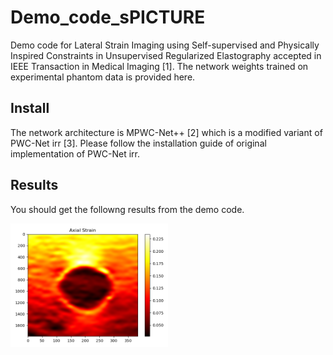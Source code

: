 # Demo_code_sPICTURE
Demo code for Lateral Strain Imaging using Self-supervised and Physically Inspired Constraints in Unsupervised Regularized Elastography accepted in IEEE Transaction in Medical Imaging [1]. The network weights trained on experimental phantom data is provided here.  

## Install
The network architecture is MPWC-Net++ [2] which is a modified variant of PWC-Net irr [3]. Please follow the installation guide of original implementation of PWC-Net irr. 

## Results 
You should get the followng results from the demo code.
<div style="width: 50%; height: 50%">
  
 ![](https://github.com/AliKafaei/Demo_code_sPICTURE/blob/main/Axial_Strain.PNG)
  
</div>

